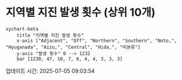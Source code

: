 # 지역별 지진 발생 횟수 (상위 10개)

```mermaid
xychart-beta
    title "지역별 지진 발생 횟수"
    x-axis ["Adjacent", "Off", "Northern", "Southern", "Noto,", "Hyuganada", "Aizu,", "Central", "Hida,", "미분류"]
    y-axis "발생 횟수" 0 --> 1232
    bar [1230, 47, 10, 7, 6, 4, 4, 3, 3, 3]
```

업데이트 시간: 2025-07-05 09:03:54
